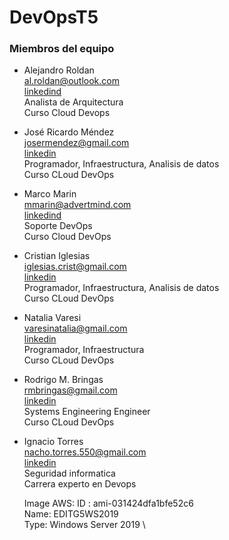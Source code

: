 # DevOpsT5

### Miembros del equipo
  - Alejandro Roldan \
    al.roldan@outlook.com \
    [linkedind](https://www.linkedin.com/in/alejandro-roldan-1b91b6121/) \
    Analista de Arquitectura \
    Curso Cloud Devops 

  - José Ricardo Méndez \
    josermendez@gmail.com \
    [linkedin](https://www.linkedin.com/in/josermendez/) \
    Programador, Infraestructura, Analisis de datos \
    Curso CLoud DevOps

  - Marco Marin \
    mmarin@advertmind.com \
    [linkedind](https://www.linkedin.com/in/marcotmarin/) \
    Soporte DevOps \
    Curso Cloud DevOps 

  - Cristian Iglesias \
    iglesias.crist@gmail.com \
    [linkedin](https://www.linkedin.com/in/cristian-iglesias-a7031181/) \
    Programador, Infraestructura, Analisis de datos \
    Curso CLoud DevOps
    
  - Natalia Varesi \
    varesinatalia@gmail.com \
    [linkedin](https://www.linkedin.com/in/nataliavaresi/) \
    Programador, Infraestructura \
    Curso CLoud DevOps
    
  - Rodrigo M. Bringas \
    rmbringas@gmail.com \
    [linkedin](https://www.linkedin.com/in/rodrigo-m-bringas-40410622/) \
    Systems Engineering Engineer \
    Curso CLoud DevOps
    
  - Ignacio Torres \
    nacho.torres.550@gmail.com \
    [linkedin](https://www.linkedin.com/in/ignacio-torres-ar/) \
    Seguridad informatica \
    Carrera experto en Devops
    
    Image AWS: ID : ami-031424dfa1bfe52c6 \
               Name: 	EDITG5WS2019 \
               Type: Windows Server 2019 \

